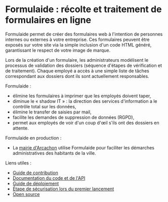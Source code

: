 # Formulaide : récolte et traitement de formulaires en ligne

Formulaide permet de créer des formulaires web à l'intention de personnes internes ou externes à votre entreprise.
Ces formulaires peuvent être exposés sur votre site via la simple inclusion d'un code HTML généré, garantissant le respect de votre image de marque.

Lors de la création d'un formulaire, les administrateurs modélisent le processus de validation des dossiers (séquence d'étapes de vérification et de traitement).
Chaque employé a accès à une simple liste de tâches correspondant aux dossiers dont ils sont actuellement responsables.

Formulaide :

- élimine les formulaires à imprimer que les employés doivent taper,
- diminue le « shadow IT » : la direction des services d'information a le contrôle total sur les données,
- élimine le transfer de saisies par mail,
- facilite les demandes de suppression de données (RGPD),
- permet aux employés de voir d'un coup d'œil s'ils ont des dossiers en attente.

Formulaide en production :

- La [mairie d'Arcachon](https://www.ville-arcachon.fr/) utilise Formulaide pour faciliter les démarches administratives des habitants de la ville.

Liens utiles :

- [Guide de contribution](CONTRIBUTING.md)
- [Documentation du code et de l'API](http://opensavvy.gitlab.io/formulaide/documentation)
- [Guide de déploiement](docs/deploiement.md)
- [Étape de sécurisation lors du premier lancement](docs/debut.md)
- [Open source](LICENSE.txt)
